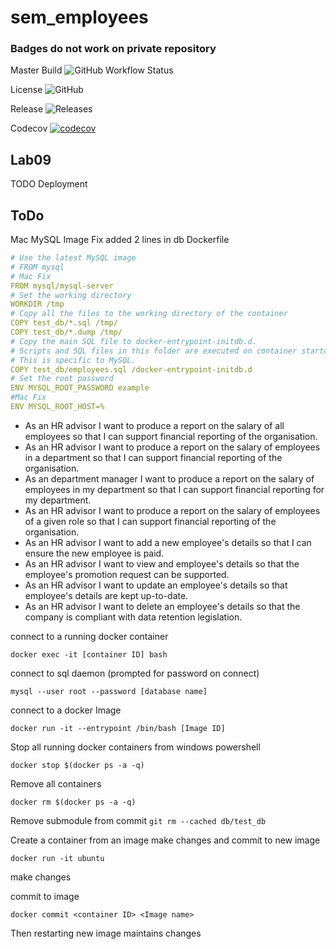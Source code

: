 # sem_employees

### Badges do not work on private repository 

Master Build  ![GitHub Workflow Status](https://img.shields.io/github/workflow/status/Kevin-Sim/sem_employees/A%20workflow%20for%20my%20Hello%20World%20App?style=flat-square)

License ![GitHub](https://img.shields.io/github/license/Kevin-Sim/sem_employees?style=flat-square)

Release ![Releases](https://img.shields.io/github/release/Kevin-Sim/sem_employees)

Codecov [![codecov](https://codecov.io/gh/Kevin-Sim/sem_employees/branch/master/graph/badge.svg?token=iQIPjfryiX)](https://codecov.io/gh/Kevin-Sim/sem_employees)

## Lab09

TODO Deployment 

## ToDo

Mac MySQL Image Fix added 2 lines in db Dockerfile

```yml
# Use the latest MySQL image
# FROM mysql
# Mac Fix
FROM mysql/mysql-server
# Set the working directory
WORKDIR /tmp
# Copy all the files to the working directory of the container
COPY test_db/*.sql /tmp/
COPY test_db/*.dump /tmp/
# Copy the main SQL file to docker-entrypoint-initdb.d.
# Scripts and SQL files in this folder are executed on container startup.
# This is specific to MySQL.
COPY test_db/employees.sql /docker-entrypoint-initdb.d
# Set the root password
ENV MYSQL_ROOT_PASSWORD example
#Mac Fix
ENV MYSQL_ROOT_HOST=%
```

- As an HR advisor I want to produce a report on the salary of all employees so that I can support financial reporting of the organisation.
- As an HR advisor I want to produce a report on the salary of employees in a department so that I can support financial reporting of the organisation.
- As an department manager I want to produce a report on the salary of employees in my department so that I can support financial reporting for my department.
- As an HR advisor I want to produce a report on the salary of employees of a given role so that I can support financial reporting of the organisation.
- As an HR advisor I want to add a new employee's details so that I can ensure the new employee is paid.
- As an HR advisor I want to view and employee's details so that the employee's promotion request can be supported.
- As an HR advisor I want to update an employee's details so that employee's details are kept up-to-date.
- As an HR advisor I want to delete an employee's details so that the company is compliant with data retention legislation.

connect to a running docker container

`docker exec -it [container ID] bash`

connect to sql daemon (prompted for password on connect)

`mysql --user root --password [database name]`

connect to a docker Image

`docker run -it --entrypoint /bin/bash [Image ID]`

Stop all running docker containers from windows powershell

`docker stop $(docker ps -a -q)`

Remove all containers

`docker rm $(docker ps -a -q)`

Remove submodule from commit
`git rm --cached db/test_db`

Create a container from an image make changes and commit to new image

`docker run -it ubuntu`

make changes

commit to image

`docker commit <container ID> <Image name>`

Then restarting new image maintains changes
